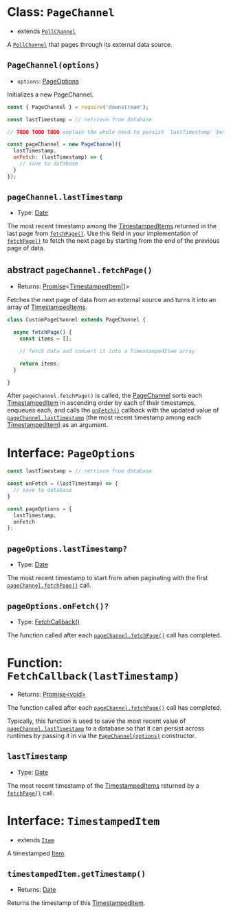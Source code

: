 # Class: `PageChannel`

- extends [`PollChannel`](./poll.md)

A [`PollChannel`](./channel.md) that pages through its external data source.

## `PageChannel(options)`

- `options`: [PageOptions](#interface-pageoptions)

Initializes a new PageChannel.

```javascript
const { PageChannel } = require('downstream');

const lastTimestamp = // retrieve from database

// TODO TODO TODO explain the whole need to persist `lastTimestamp` better

const pageChannel = new PageChannel({
  lastTimestamp,
  onFetch: (lastTimestamp) => {
    // save to database
  }
});
```

## `pageChannel.lastTimestamp`

- Type: [Date](https://developer.mozilla.org/en-US/docs/Web/JavaScript/Reference/Global_Objects/Date)

The most recent timestamp among the [TimestampedItems](#interface-timestampeditem) returned in the last page from [`fetchPage()`](#abstract-pagechannelfetchpage). Use this field in your implementation of [`fetchPage()`](#abstract-pagechannelfetchpage) to fetch the next page by starting from the end of the previous page of data.

## abstract `pageChannel.fetchPage()`
- Returns: [Promise](https://developer.mozilla.org/en-US/docs/Web/JavaScript/Reference/Global_Objects/Promise)\<[TimestampedItem](#interface-timestampeditem)[]\>

Fetches the next page of data from an external source and turns it into an array of [TimestampedItems](#interface-timestampeditem).

```javascript
class CustomPageChannel extends PageChannel {

  async fetchPage() {
    const items = [];

    // fetch data and convert it into a TimestampedItem array

    return items;
  }

}
```

After `pageChannel.fetchPage()` is called, the [PageChannel](#class-pagechannel) sorts each [TimestampedItem](#interface-timestampeditem) in ascending order by each of their timestamps, enqueues each, and calls the [`onFetch()`](#pageoptionsonfetch) callback with the updated value of [`pageChannel.lastTimestamp`](#pagechannellasttimestamp) (the most recent timestamp among each [TimestampedItem](#interface-timestampeditem)) as an argument.

# Interface: `PageOptions`

```javascript
const lastTimestamp = // retrieve from database

const onFetch = (lastTimestamp) => {
  // save to database
}

const pageOptions = {
  lastTimestamp,
  onFetch
};
```

## `pageOptions.lastTimestamp?`
- Type: [Date](https://developer.mozilla.org/en-US/docs/Web/JavaScript/Reference/Global_Objects/Date)

The most recent timestamp to start from when paginating with the first [`pageChannel.fetchPage()`](#abstract-pageChannelfetchpage) call.

## `pageOptions.onFetch()?`
- Type: [FetchCallback()](#function-fetchcallbacklasttimestamp)

The function called after each [`pageChannel.fetchPage()`](#abstract-pagechannelfetchpage) call has completed.


# Function: `FetchCallback(lastTimestamp)`
- Returns: [Promise\<void\>](https://developer.mozilla.org/en-US/docs/Web/JavaScript/Reference/Global_Objects/Promise)

The function called after each [`pageChannel.fetchPage()`](#abstract-pagechannelfetchpage) call has completed.

Typically, this function is used to save the most recent value of [`pageChannel.lastTimestamp`](#pagechannellasttimestamp) to a database so that it can persist across runtimes by passing it in via the [`PageChannel(options)`](#pagechanneloptions) constructor.

## `lastTimestamp`
- Type: [Date](https://developer.mozilla.org/en-US/docs/Web/JavaScript/Reference/Global_Objects/Date)

The most recent timestamp of the [TimestampedItems](#interface-timestampeditem) returned by a [`fetchPage()`](#abstract-pagechannelfetchpage) call.

# Interface: `TimestampedItem`
- extends [`Item`](../item.md)

A timestamped [Item](../item.md).

## `timestampedItem.getTimestamp()`
- Returns: [Date](https://developer.mozilla.org/en-US/docs/Web/JavaScript/Reference/Global_Objects/Date)

Returns the timestamp of this [TimestampedItem](#interface-timestampeditem).

